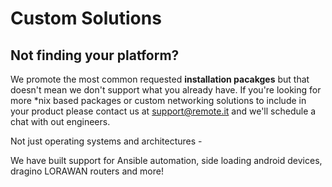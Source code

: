 # Custom Solutions

## Not finding your platform?

We promote the most common requested **installation pacakges** but that doesn't mean we don't support what you already have. If you're looking for more \*nix based packages or custom networking solutions to include in your product please contact us at [support@remote.it](https://malto:support@rmote.it) and we'll schedule a chat with out engineers.&#x20;

Not just operating systems and architectures -&#x20;

We have built support for Ansible automation, side loading android devices, dragino LORAWAN routers and more!
